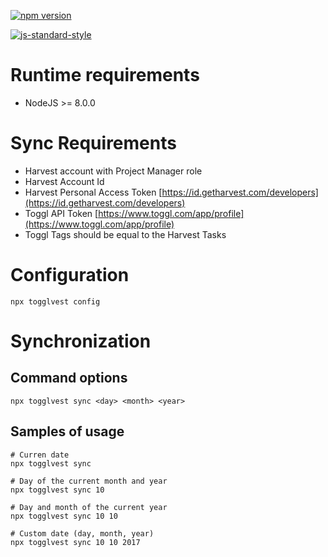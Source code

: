 [![npm version](https://badge.fury.io/js/togglvest.svg)](https://badge.fury.io/js/togglvest)

[![js-standard-style](https://cdn.rawgit.com/standard/standard/master/badge.svg)](http://standardjs.com)

# Runtime requirements

* NodeJS >= 8.0.0

# Sync Requirements

* Harvest account with Project Manager role
* Harvest Account Id
* Harvest Personal Access Token [https://id.getharvest.com/developers](https://id.getharvest.com/developers)
* Toggl API Token [https://www.toggl.com/app/profile](https://www.toggl.com/app/profile)
* Toggl Tags should be equal to the Harvest Tasks

# Configuration

```
npx togglvest config
```

# Synchronization

## Command options

```
npx togglvest sync <day> <month> <year>
```

## Samples of usage

```
# Curren date
npx togglvest sync

# Day of the current month and year
npx togglvest sync 10

# Day and month of the current year
npx togglvest sync 10 10

# Custom date (day, month, year)
npx togglvest sync 10 10 2017
```
